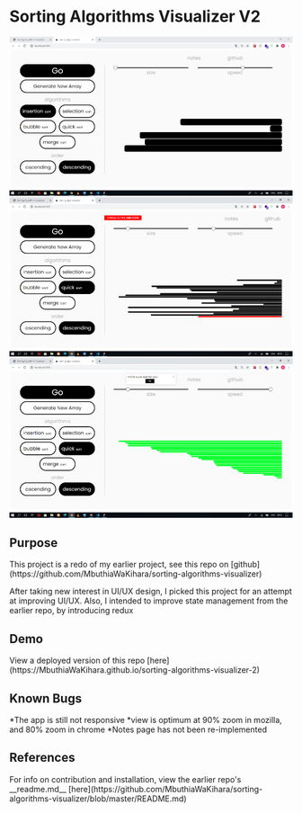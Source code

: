 # Sorting Algorithms Visualizer V2
![view during testing](https://github.com/MbuthiaWaKihara/sorting-algorithms-visualizer-2/blob/master/images/Capture.PNG)
![view during testing](https://github.com/MbuthiaWaKihara/sorting-algorithms-visualizer-2/blob/master/images/Capture1.PNG)
![view during testing](https://github.com/MbuthiaWaKihara/sorting-algorithms-visualizer-2/blob/master/images/Capture2.PNG)

## Purpose
<p>This project is a redo of my earlier project, see this repo on [github](https://github.com/MbuthiaWaKihara/sorting-algorithms-visualizer) </p>
<p>After taking new interest in UI/UX design, I picked this project for an attempt at improving UI/UX. Also, I intended to improve state management from the earlier repo, by introducing redux</p>

## Demo
<p>View a deployed version of this repo [here](https://MbuthiaWaKihara.github.io/sorting-algorithms-visualizer-2)</p>

## Known Bugs
*The app is still not responsive
    *view is optimum at 90% zoom in mozilla, and 80% zoom in chrome
*Notes page has not been re-implemented

## References
<p>For info on contribution and installation, view the earlier repo's __readme.md__ [here](https://github.com/MbuthiaWaKihara/sorting-algorithms-visualizer/blob/master/README.md)</p>

